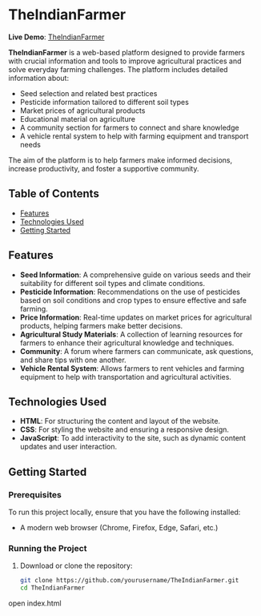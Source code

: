 # TheIndianFarmer
**Live Demo**: [TheIndianFarmer](https://theindianfarmer.netlify.app/)

**TheIndianFarmer** is a web-based platform designed to provide farmers with crucial information and tools to improve agricultural practices and solve everyday farming challenges. The platform includes detailed information about:

- Seed selection and related best practices
- Pesticide information tailored to different soil types
- Market prices of agricultural products
- Educational material on agriculture
- A community section for farmers to connect and share knowledge
- A vehicle rental system to help with farming equipment and transport needs

The aim of the platform is to help farmers make informed decisions, increase productivity, and foster a supportive community.

## Table of Contents

- [Features](#features)
- [Technologies Used](#technologies-used)
- [Getting Started](#getting-started)

## Features

- **Seed Information**: A comprehensive guide on various seeds and their suitability for different soil types and climate conditions.
- **Pesticide Information**: Recommendations on the use of pesticides based on soil conditions and crop types to ensure effective and safe farming.
- **Price Information**: Real-time updates on market prices for agricultural products, helping farmers make better decisions.
- **Agricultural Study Materials**: A collection of learning resources for farmers to enhance their agricultural knowledge and techniques.
- **Community**: A forum where farmers can communicate, ask questions, and share tips with one another.
- **Vehicle Rental System**: Allows farmers to rent vehicles and farming equipment to help with transportation and agricultural activities.

## Technologies Used

- **HTML**: For structuring the content and layout of the website.
- **CSS**: For styling the website and ensuring a responsive design.
- **JavaScript**: To add interactivity to the site, such as dynamic content updates and user interaction.

## Getting Started

### Prerequisites

To run this project locally, ensure that you have the following installed:

- A modern web browser (Chrome, Firefox, Edge, Safari, etc.)

### Running the Project

1. Download or clone the repository:

   ```bash
   git clone https://github.com/yourusername/TheIndianFarmer.git
   cd TheIndianFarmer
open index.html
